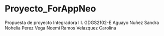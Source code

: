 # Proyecto_ForAppNeo
Propuesta de proyecto Integradora III.
GDGS2102-E
Aguayo Nuñez Sandra Nohelia
Perez Vega Noemi
Ramos Velazquez Carolina

